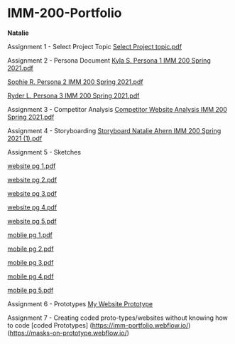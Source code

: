 
# IMM-200-Portfolio
**Natalie**



Assignment 1 - Select Project Topic
[Select Project topic.pdf](https://github.com/nmahern/IMM-200-Portfolio/files/6058973/Select.Project.topic.pdf)

Assignment 2 - Persona Document
[Kyla S. Persona 1 IMM 200 Spring 2021.pdf](https://github.com/nmahern/IMM-200-Portfolio/files/6058978/Kyla.S.Persona.1.IMM.200.Spring.2021.pdf)

[Sophie R.  Persona 2 IMM 200 Spring 2021.pdf](https://github.com/nmahern/IMM-200-Portfolio/files/6058981/Sophie.R.Persona.2.IMM.200.Spring.2021.pdf)

[Ryder L. Persona 3 IMM 200 Spring 2021.pdf](https://github.com/nmahern/IMM-200-Portfolio/files/6058982/Ryder.L.Persona.3.IMM.200.Spring.2021.pdf)

Assignment 3 - Competitor Analysis
[Competitor Website Analysis IMM 200 Spring 2021.pdf](https://github.com/nmahern/IMM-200-Portfolio/files/6058972/Competitor.Website.Analysis.IMM.200.Spring.2021.pdf)

Assignment 4 - Storyboarding
[Storyboard Natalie Ahern IMM 200 Spring 2021 (1).pdf](https://github.com/nmahern/IMM-200-Portfolio/files/6253838/Storyboard.Natalie.Ahern.IMM.200.Spring.2021.pdf)

Assignment 5 - Sketches

[website pg 1.pdf](https://github.com/nmahern/IMM-200-Portfolio/files/6253900/website.pg.1.pdf)

[website pg 2.pdf](https://github.com/nmahern/IMM-200-Portfolio/files/6253901/website.pg.2.pdf)

[website pg 3.pdf](https://github.com/nmahern/IMM-200-Portfolio/files/6253902/website.pg.3.pdf)

[website pg 4.pdf](https://github.com/nmahern/IMM-200-Portfolio/files/6253903/website.pg.4.pdf)

[website pg 5.pdf](https://github.com/nmahern/IMM-200-Portfolio/files/6253904/website.pg.5.pdf)

[moblie pg 1.pdf](https://github.com/nmahern/IMM-200-Portfolio/files/6253905/moblie.pg.1.pdf)

[mobile pg 2.pdf](https://github.com/nmahern/IMM-200-Portfolio/files/6253906/mobile.pg.2.pdf)

[mobile pg 3.pdf](https://github.com/nmahern/IMM-200-Portfolio/files/6253907/mobile.pg.3.pdf)

[mobile pg 4.pdf](https://github.com/nmahern/IMM-200-Portfolio/files/6253908/mobile.pg.4.pdf)

[mobile pg 5.pdf](https://github.com/nmahern/IMM-200-Portfolio/files/6253909/mobile.pg.5.pdf)

Assignment 6 - Prototypes
[My Website Prototype](https://marvelapp.com/prototype/6j50dec)

Assignment 7 - Creating coded proto-types/websites without knowing how to code [coded Prototypes] (https://imm-portfolio.webflow.io/) 
(https://masks-on-prototype.webflow.io/)

